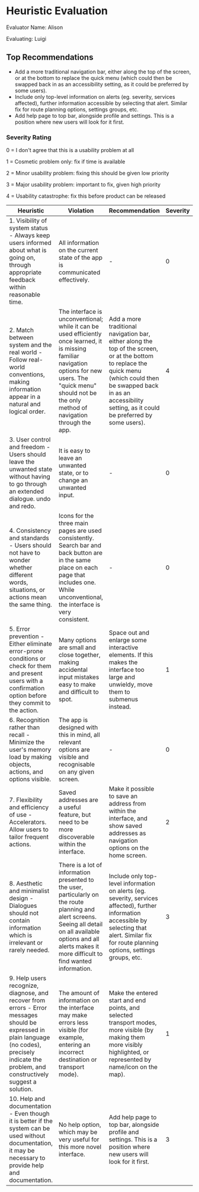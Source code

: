 # Heuristic Evaluation 
Evaluator Name: Alison

Evaluating: Luigi

## Top Recommendations

- Add a more traditional navigation bar, either along the top of the screen, or at the bottom to replace the quick menu (which could then be swapped back in as an accessibility setting, as it could be preferred by some users).
- Include only top-level information on alerts (eg. severity, services affected), further information accessible by selecting that alert. Similar fix for route planning options, settings groups, etc.
- Add help page to top bar, alongside profile and settings. This is a position where new users will look for it first.

###  Severity Rating 

0 = I don't agree that this is a usability problem at all 

1 = Cosmetic problem only: fix if time is available 

2 = Minor usability problem: fixing this should be given low priority 

3 = Major usability problem: important to fix, given high priority 

4 = Usability catastrophe: fix this before product can be released 


| Heuristic | Violation | Recommendation | Severity |
|---|---|---|---|
| 1. Visibility of system status - Always keep users informed about what is going on, through appropriate feedback within reasonable time. | All information on the current state of the app is communicated effectively. | - | 0 |
| 2. Match between system and the real world - Follow real-world conventions, making information appear in a natural and logical order. | The interface is unconventional; while it can be used efficiently once learned, it is missing familiar navigation options for new users. The "quick menu" should not be the only method of navigation through the app. | Add a more traditional navigation bar, either along the top of the screen, or at the bottom to replace the quick menu (which could then be swapped back in as an accessibility setting, as it could be preferred by some users). | 4 |
| 3. User control and freedom - Users should leave the unwanted state without having to go through an extended dialogue. undo and redo. | It is easy to leave an unwanted state, or to change an unwanted input. | - | 0 |
| 4. Consistency and standards - Users should not have to wonder whether different words, situations, or actions mean the same thing. | Icons for the three main pages are used consistently. Search bar and back button are in the same place on each page that includes one. While unconventional, the interface is very consistent. | - | 0 |
| 5. Error prevention - Either eliminate error-prone conditions or check for them and present users with a confirmation option before they commit to the action. | Many options are small and close together, making accidental input mistakes easy to make and difficult to spot. | Space out and enlarge some interactive elements. If this makes the interface too large and unwieldy, move them to submenus instead. | 1 |
| 6. Recognition rather than recall - Minimize the user's memory load by making objects, actions, and options visible. | The app is designed with this in mind, all relevant options are visible and recognisable on any given screen. | - | 0 |
| 7. Flexibility and efficiency of use - Accelerators. Allow users to tailor frequent actions. | Saved addresses are a useful feature, but need to be more discoverable within the interface. | Make it possible to save an address from within the interface, and show saved addresses as navigation options on the home screen. | 2 |
| 8. Aesthetic and minimalist design - Dialogues should not contain information which is irrelevant or rarely needed. | There is a lot of information presented to the user, particularly on the route planning and alert screens. Seeing all detail on all available options and all alerts makes it more difficult to find wanted information. | Include only top-level information on alerts (eg. severity, services affected), further information accessible by selecting that alert. Similar fix for route planning options, settings groups, etc. | 3 |
| 9. Help users recognize, diagnose, and recover from errors - Error messages should be expressed in plain language (no codes), precisely indicate the problem, and constructively suggest a solution. | The amount of information on the interface may make errors less visible (for example, entering an incorrect destination or transport mode). | Make the entered start and end points, and selected transport modes, more visible (by making them more visibly highlighted, or represented by name/icon on the map). | 1 |
| 10. Help and documentation - Even though it is better if the system can be used without documentation, it may be necessary to provide help and documentation. | No help option, which may be very useful for this more novel interface. | Add help page to top bar, alongside profile and settings. This is a position where new users will look for it first. | 3 |